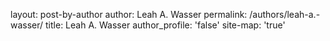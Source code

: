 layout: post-by-author
author: Leah A. Wasser
permalink: /authors/leah-a.-wasser/
title: Leah A. Wasser
author_profile: 'false'
site-map: 'true'
